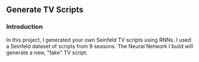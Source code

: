 ## Generate TV Scripts
### Introduction
In this project, I generated your own Seinfeld TV scripts using RNNs. I used a Seinfeld dataset of scripts from 9 
seasons. The Neural Network I build will generate a new, "fake" TV script.
